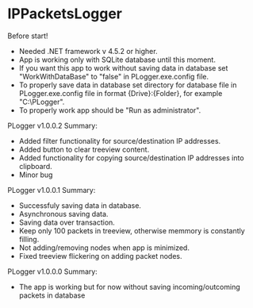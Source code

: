 # IPPacketsLogger

Before start!
 - Needed .NET framework v 4.5.2 or higher.
 - App is working only with SQLite database until this moment.
 - If you want this app to work without saving data in database set "WorkWithDataBase" to "false" in PLogger.exe.config file.
 - To properly save data in database set directory for database file in PLogger.exe.config file in format {Drive}:\{Folder}, for example "C:\PLogger".
 - To properly work app should be "Run as administrator".

PLogger v1.0.0.2
Summary:
 - Added filter functionality for source/destination IP addresses.
 - Added button to clear treeview content.
 - Added functionality for copying source/destination IP addresses into clipboard.
 - Minor bug 
 
PLogger v1.0.0.1
Summary:
 - Successfuly saving data in database.
 - Asynchronous saving data.
 - Saving data over transaction.
 - Keep only 100 packets in treeview, otherwise memmory is constantly filling.
 - Not adding/removing nodes when app is minimized. 
 - Fixed treeview flickering on adding packet nodes.
 
PLogger v1.0.0.0
Summary:
 - The app is working but for now without saving incoming/outcoming packets in database
